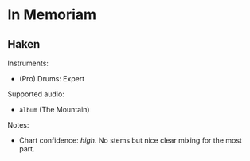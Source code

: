 # In Memoriam

## Haken

Instruments:

  * (Pro) Drums: Expert

Supported audio:

  * `album` (The Mountain)

Notes:

  * Chart confidence: *high*. No stems but nice clear mixing for the most part.
